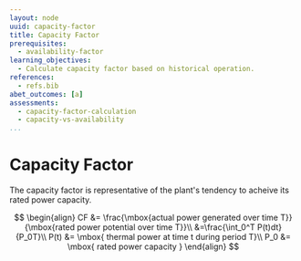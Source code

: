 ```yaml
---
layout: node
uuid: capacity-factor
title: Capacity Factor
prerequisites:
  - availability-factor
learning_objectives:
  - Calculate capacity factor based on historical operation.
references:
  - refs.bib
abet_outcomes: [a]
assessments:
  - capacity-factor-calculation
  - capacity-vs-availability
...
```


# Capacity Factor 

The capacity factor is representative of the plant's tendency to acheive its rated power capacity.

$$
\begin{align}
CF &= \frac{\mbox{actual power generated over time T}}{\mbox{rated power potential over time T}}\\
   &=\frac{\int_0^T P(t)dt}{P_0T}\\
P(t) &= \mbox{ thermal power at time t during period T}\\
P_0 &= \mbox{ rated power capacity }
\end{align}
$$
